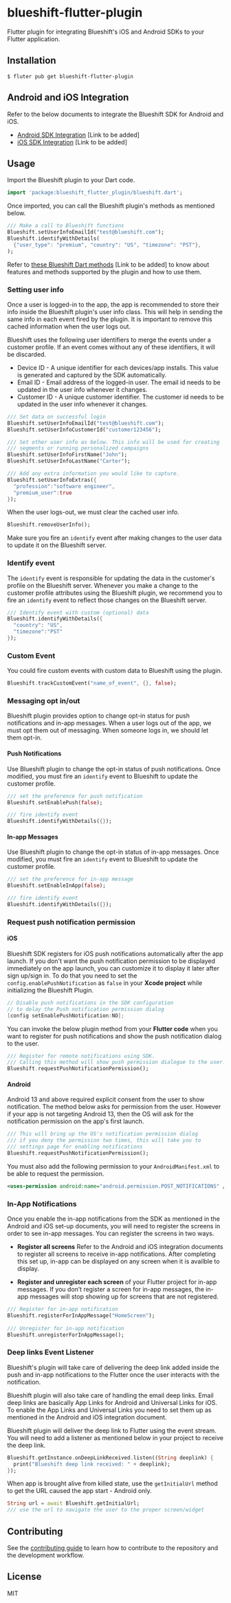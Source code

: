 # blueshift-flutter-plugin

Flutter plugin for integrating Blueshift's iOS and Android SDKs to your Flutter application.

## Installation

```shell
$ fluter pub get blueshift-flutter-plugin
```

## Android and iOS Integration
Refer to the below documents to integrate the Blueshift SDK for Android and iOS.

- [Android SDK Integration]() [Link to be added]
- [iOS SDK Integration]() [Link to be added]


## Usage
Import the Blueshift plugin to your Dart code.

```dart
import 'package:blueshift_flutter_plugin/blueshift.dart';
```

Once imported, you can call the Blueshift plugin's methods as mentioned below.

```dart
/// Make a call to Blueshift functions
Blueshift.setUserInfoEmailId("test@blueshift.com");
Blueshift.identifyWithDetails(
  {"user_type": "premium", "country": "US", "timezone": "PST"},
);
```

Refer to [these Blueshift Dart methods]() [Link to be added] to know about features and methods supported by the plugin and how to use them.

### Setting user info

Once a user is logged-in to the app, the app is recommended to store their info inside the Blueshift plugin's user info class. This will help in sending the same info in each event fired by the plugin. It is important to remove this cached information when the user logs out.

Blueshift uses the following user identifiers to merge the events under a customer profile. If an event comes without any of these identifiers, it will be discarded.

- Device ID - A unique identifier for each devices/app installs. This value is generated and captured by the SDK automatically.
- Email ID - Email address of the logged-in user. The email id needs to be updated in the user info whenever it changes.
- Customer ID - A unique customer identifier. The customer id needs to be updated in the user info whenever it changes.

```dart
/// Set data on successful login
Blueshift.setUserInfoEmailId("test@blueshift.com");
Blueshift.setUserInfoCustomerId("customer123456");

/// Set other user info as below. This info will be used for creating 
/// segments or running personalized campaigns 
Blueshift.setUserInfoFirstName("John");
Blueshift.setUserInfoLastName("Carter");

/// Add any extra information you would like to capture.
Blueshift.setUserInfoExtras({
  "profession":"software engineer", 
  "premium_user":true
});
```

When the user logs-out, we must clear the cached user info.
```dart
Blueshift.removeUserInfo();
```
Make sure you fire an `identify` event after making changes to the user data to update it on the Blueshift server.

### Identify event
The `identify` event is responsible for updating the data in the customer's profile on the Blueshift server. Whenever you make a change to the customer profile attributes using the Blueshift plugin, we recommend you to fire an `identify` event to reflect those changes on the Blueshift server.

```dart
/// Identify event with custom (optional) data
Blueshift.identifyWithDetails({
  "country": "US",
  "timezone":"PST"
});
```

### Custom Event
You could fire custom events with custom data to Blueshift using the plugin.

```dart
Blueshift.trackCustomEvent("name_of_event", {}, false);
```

### Messaging opt in/out

Blueshift plugin provides option to change opt-in status for push notifications and in-app messages. When a user logs out of the app, we must opt them out of messaging. When someone logs in, we should let them opt-in.

#### Push Notifications

Use Blueshift plugin to change the opt-in status of push notifications. Once modified, you must fire an `identify` event to Blueshift to update the customer profile.

```dart
/// set the preference for push notification
Blueshift.setEnablePush(false);

/// fire identify event
Blueshift.identifyWithDetails({});
```
#### In-app Messages

Use Blueshift plugin to change the opt-in status of in-app messages. Once modified, you must fire an `identify` event to Blueshift to update the customer profile.

```dart
/// set the preference for in-app message
Blueshift.setEnableInApp(false);

/// fire identify event
Blueshift.identifyWithDetails({});
```

### Request push notification permission

#### iOS

Blueshift SDK registers for iOS push notifications automatically after the app launch. If you don't want the push notification permission to be displayed immediately on the app launch, you can customize it to display it later after sign up/sign in. To do that you need to set the `config.enablePushNotification` as `false` in your **Xcode project** while initializing the Blueshift Plugin.

```objective-c
// Disable push notifications in the SDK configuration 
// to delay the Push notification permission dialog
[config setEnablePushNotification:NO];
```

You can invoke the below plugin method from your **Flutter code** when you want to register for push notifications and show the push notification dialog to the user.

```dart
/// Register for remote notifications using SDK. 
/// Calling this method will show push permission dialogue to the user.
Blueshift.requestPushNotificationPermission();
```

#### Android

Android 13 and above required explicit consent from the user to show notification. The method below asks for permission from the user. However if your app is not targeting Android 13, then the OS will ask for the notification permission on the app's first launch.

```dart
/// This will bring up the OS's notification permission dialog
/// if you deny the permission two times, this will take you to
/// settings page for enabling notifications
Blueshift.requestPushNotificationPermission();
```

You must also add the following permission to your `AndroidManifest.xml` to be able to request the permission.

```xml
<uses-permission android:name="android.permission.POST_NOTIFICATIONS" />
```

### In-App Notifications

Once you enable the in-app notifications from the SDK as mentioned in the Android and iOS set-up documents, you will need to register the screens in order to see in-app messages. You can register the screens in two ways.

- **Register all screens** Refer to the Android and iOS integration documents to register all screens to receive in-app notifications. After completing this set up, in-app can be displayed on any screen when it is availble to display.

- **Register and unregister each screen** of your Flutter project for in-app messages. If you don’t register a screen for in-app messages, the in-app messages will stop showing up for screens that are not registered.

```dart
/// Register for in-app notification
Blueshift.registerForInAppMessage("HomeScreen");
 
/// Unregister for in-app notification
Blueshift.unregisterForInAppMessage();
```

### Deep links Event Listener

Blueshift's plugin will take care of delivering the deep link added inside the push and in-app notifications to the Flutter once the user interacts with the notification.

Blueshift plugin will also take care of handling the email deep links. Email deep links are basically App Links for Android and Universal Links for iOS. To enable the App Links and Universal Links you need to set them up as mentioned in the Android and iOS integration document.

Blueshift plugin will deliver the deep link to Flutter using the event stream. You will need to add a listener as mentioned below in your project to receive the deep link.

```dart
Blueshift.getInstance.onDeepLinkReceived.listen((String deeplink) {
  print("Blueshift deep link received: " + deeplink);
});
```

When app is brought alive from killed state, use the `getInitialUrl` method to get the URL caused the app start - Android only.

```dart
String url = await Blueshift.getInitialUrl;
/// use the url to navigate the user to the proper screen/widget
```

## Contributing

See the [contributing guide](CONTRIBUTING.md) to learn how to contribute to the repository and the development workflow.

## License

MIT